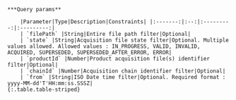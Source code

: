     ***Query params**

        |Parameter|Type|Description|Constraints| |:-------:|:--:|:---------:|:---------:|
        | `filePath` |String|Entire file path filter|Optional|
        | `state` |String|Acquisition file state filter|Optional. Multiple values allowed. Allowed values : IN_PROGRESS, VALID, INVALID, ACQUIRED, SUPERSEDED, SUPERSEDED_AFTER_ERROR, ERROR|
        | `productId` |Number|Product acquisition file(s) identifier filter|Optional|
        | `chainId` |Number|Acquisition chain identifier filter|Optional|
        | `from` |String|ISO Date time filter|Optional. Required format : yyyy-MM-dd'T'HH:mm:ss.SSSZ|
    {:.table.table-striped}
